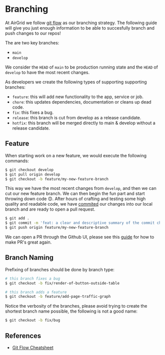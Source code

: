 # Branching

At AirGrid we follow [git flow](https://nvie.com/posts/a-successful-git-branching-model/) as our branching strategy. The following guide will give you just enough information to be able to succesfully branch and push changes to our repos!

The are two key branches:
- `main`
- `develop`

We consider the `HEAD` of `main` to be production running state and the `HEAD` of `develop` to have the most recent changes. 

As developers we create the following types of supporting supporting branches:
- `feature`: this will add new functionality to the app, service or job.
- `chore`: this updates dependencies, documentation or cleans up dead code.
- `fix`: this fixes a bug.
- `release`: this branch is cut from develop as a release candidate.
- `hotfix`: this branch will be merged directly to main & develop without a release candidate.

## Feature

When starting work on a new feature, we would execute the following commands:

```bash
$ git checkout develop 
$ git pull origin develop
$ git checkout -b feature/my-new-feature-branch
```

This way we have the most recent changes from `develop`, and then we can cut our new feature branch. We can then begin the fun part and start throwing down code 😊. After hours of crafting and testing some high quality and readable code, we have [commited](commits.md) our changes into our local branch and are ready to open a pull request.

```bash
$ git add .
$ git commit -m 'feat: a clear and descriptive summary of the commit changes'
$ git push origin feature/my-new-feature-branch
```

We can open a PR through the Github UI, please see this [guide](pull-request.md) for how to make PR's great again.

## Branch Naming

Prefixing of branches should be done by branch type:

```bash
# this branch fixes a bug
$ git checkout -b fix/render-of-button-outside-table

# this branch adds a feature
$ git checkout -b feature/add-page-traffic-graph
```

Notice the verbosity of the branches, please avoid trying to create the shortest branch name possible, the following is not a good name:

```bash
$ git checkout -b fix/bug
```

## References

- [Git Flow Cheatsheet](https://danielkummer.github.io/git-flow-cheatsheet/)